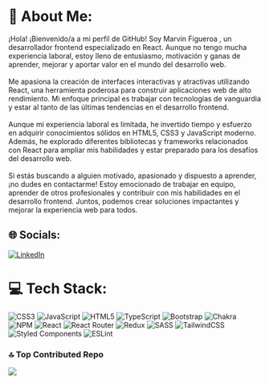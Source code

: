 # 💫 About Me:
¡Hola! ¡Bienvenido/a a mi perfil de GitHub! Soy Marvin Figueroa , un desarrollador frontend especializado en React. Aunque no tengo mucha experiencia laboral, estoy lleno de entusiasmo, motivación y ganas de aprender, mejorar y aportar valor en el mundo del desarrollo web.<br><br>Me apasiona la creación de interfaces interactivas y atractivas utilizando React, una herramienta poderosa para construir aplicaciones web de alto rendimiento. Mi enfoque principal es trabajar con tecnologías de vanguardia y estar al tanto de las últimas tendencias en el desarrollo frontend.<br><br>Aunque mi experiencia laboral es limitada, he invertido tiempo y esfuerzo en adquirir conocimientos sólidos en HTML5, CSS3 y JavaScript moderno. Además, he explorado diferentes bibliotecas y frameworks relacionados con React para ampliar mis habilidades y estar preparado para los desafíos del desarrollo web.<br><br>Si estás buscando a alguien motivado, apasionado y dispuesto a aprender, ¡no dudes en contactarme! Estoy emocionado de trabajar en equipo, aprender de otros profesionales y contribuir con mis habilidades en el desarrollo frontend. Juntos, podemos crear soluciones impactantes y mejorar la experiencia web para todos.


## 🌐 Socials:
[![LinkedIn](https://img.shields.io/badge/LinkedIn-%230077B5.svg?logo=linkedin&logoColor=white)](https://linkedin.com/in/marvin-figueroa) 

# 💻 Tech Stack:
![CSS3](https://img.shields.io/badge/css3-%231572B6.svg?style=flat&logo=css3&logoColor=white) ![JavaScript](https://img.shields.io/badge/javascript-%23323330.svg?style=flat&logo=javascript&logoColor=%23F7DF1E) ![HTML5](https://img.shields.io/badge/html5-%23E34F26.svg?style=flat&logo=html5&logoColor=white) ![TypeScript](https://img.shields.io/badge/typescript-%23007ACC.svg?style=flat&logo=typescript&logoColor=white) ![Bootstrap](https://img.shields.io/badge/bootstrap-%23563D7C.svg?style=flat&logo=bootstrap&logoColor=white) ![Chakra](https://img.shields.io/badge/chakra-%234ED1C5.svg?style=flat&logo=chakraui&logoColor=white) ![NPM](https://img.shields.io/badge/NPM-%23000000.svg?style=flat&logo=npm&logoColor=white) ![React](https://img.shields.io/badge/react-%2320232a.svg?style=flat&logo=react&logoColor=%2361DAFB) ![React Router](https://img.shields.io/badge/React_Router-CA4245?style=flat&logo=react-router&logoColor=white) ![Redux](https://img.shields.io/badge/redux-%23593d88.svg?style=flat&logo=redux&logoColor=white) ![SASS](https://img.shields.io/badge/SASS-hotpink.svg?style=flat&logo=SASS&logoColor=white) ![TailwindCSS](https://img.shields.io/badge/tailwindcss-%2338B2AC.svg?style=flat&logo=tailwind-css&logoColor=white) ![Styled Components](https://img.shields.io/badge/styled--components-DB7093?style=flat&logo=styled-components&logoColor=white) ![ESLint](https://img.shields.io/badge/ESLint-4B3263?style=flat&logo=eslint&logoColor=white)


### 🔝 Top Contributed Repo
![](https://github-contributor-stats.vercel.app/api?username=Marvin-Figueroa&limit=5&theme=radical&combine_all_yearly_contributions=true)



